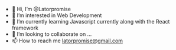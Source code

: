 - 👋 Hi, I’m @Latorpromise
- 👀 I’m interested in Web Development
- 🌱 I’m currently learning Javascript currently along with the React framework
- 💞️ I’m looking to collaborate on ...
- 📫 How to reach me latorpromise@gmail.com

<!---
Latorpromise/Latorpromise is a ✨ special ✨ repository because its `README.md` (this file) appears on your GitHub profile.
You can click the Preview link to take a look at your changes.
--->

